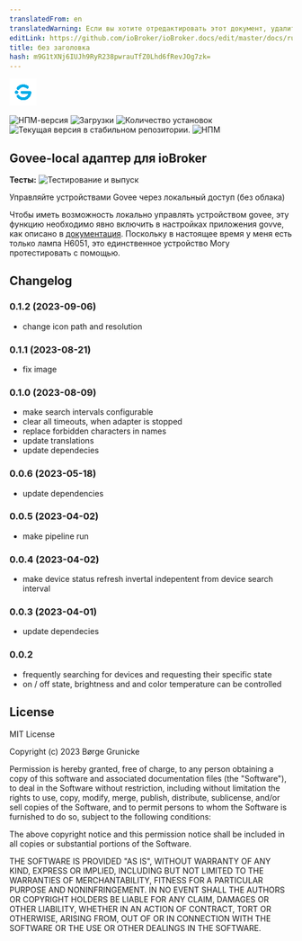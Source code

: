 ```yaml
---
translatedFrom: en
translatedWarning: Если вы хотите отредактировать этот документ, удалите поле «translationFrom», в противном случае этот документ будет снова автоматически переведен
editLink: https://github.com/ioBroker/ioBroker.docs/edit/master/docs/ru/adapterref/iobroker.govee-local/README.md
title: без заголовка
hash: m9G1tXNj6IUJh9RyR238pwrauTfZ0Lhd6fRevJOg7zk=
---
```

![Логотип](../../../en/adapterref/iobroker.govee-local/admin/govee-local.png)

![НПМ-версия](https://img.shields.io/npm/v/iobroker.govee-local.svg)
![Загрузки](https://img.shields.io/npm/dm/iobroker.govee-local.svg)
![Количество установок](https://iobroker.live/badges/govee-local-installed.svg)
![Текущая версия в стабильном репозитории.](https://iobroker.live/badges/govee-local-stable.svg)
![НПМ](https://nodei.co/npm/iobroker.govee-local.png?downloads=true)

## Govee-local адаптер для ioBroker
**Тесты:** ![Тестирование и выпуск](https://github.com/boergegrunicke/ioBroker.govee-local/workflows/Test%20and%20Release/badge.svg)

Управляйте устройствами Govee через локальный доступ (без облака)

Чтобы иметь возможность локально управлять устройством govee, эту функцию необходимо явно включить в настройках приложения govve, как описано в [документация](<https://app-h5.govee.com/user-manual/wlan-guide#:~:text=Supported%20Product%20Models%20(continually%20updated)>). Поскольку в настоящее время у меня есть только лампа H6051, это единственное устройство Могу протестировать с помощью.

## Changelog

<!--
	Placeholder for the next version (at the beginning of the line):
	### **WORK IN PROGRESS**
-->
### 0.1.2 (2023-09-06)
-  change icon path and resolution

### 0.1.1 (2023-08-21)

-   fix image

### 0.1.0 (2023-08-09)

-   make search intervals configurable
-   clear all timeouts, when adapter is stopped
-   replace forbidden characters in names
-   update translations
-   update dependecies

### 0.0.6 (2023-05-18)

-   update dependencies

### 0.0.5 (2023-04-02)

-   make pipeline run

### 0.0.4 (2023-04-02)

-   make device status refresh invertal indepentent from device search interval

### 0.0.3 (2023-04-01)

-   update dependecies

### 0.0.2

-   frequently searching for devices and requesting their specific state
-   on / off state, brightness and and color temperature can be controlled

## License

MIT License

Copyright (c) 2023 Børge Grunicke

Permission is hereby granted, free of charge, to any person obtaining a copy
of this software and associated documentation files (the "Software"), to deal
in the Software without restriction, including without limitation the rights
to use, copy, modify, merge, publish, distribute, sublicense, and/or sell
copies of the Software, and to permit persons to whom the Software is
furnished to do so, subject to the following conditions:

The above copyright notice and this permission notice shall be included in all
copies or substantial portions of the Software.

THE SOFTWARE IS PROVIDED "AS IS", WITHOUT WARRANTY OF ANY KIND, EXPRESS OR
IMPLIED, INCLUDING BUT NOT LIMITED TO THE WARRANTIES OF MERCHANTABILITY,
FITNESS FOR A PARTICULAR PURPOSE AND NONINFRINGEMENT. IN NO EVENT SHALL THE
AUTHORS OR COPYRIGHT HOLDERS BE LIABLE FOR ANY CLAIM, DAMAGES OR OTHER
LIABILITY, WHETHER IN AN ACTION OF CONTRACT, TORT OR OTHERWISE, ARISING FROM,
OUT OF OR IN CONNECTION WITH THE SOFTWARE OR THE USE OR OTHER DEALINGS IN THE
SOFTWARE.